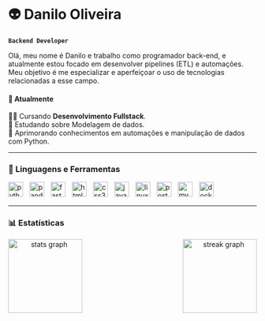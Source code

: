 # 👽 Danilo Oliveira

**`Backend Developer`**

Olá, meu nome é Danilo e trabalho como programador back-end, e atualmente estou focado em desenvolver pipelines (ETL) e automações. Meu objetivo é me especializar e aperfeiçoar o uso de tecnologias relacionadas a esse campo.

#### 💼 Atualmente

🧑‍🎓 Cursando **Desenvolvimento Fullstack**. </br>
📖 Estudando sobre Modelagem de dados. </br>
🎯 Aprimorando conhecimentos em automações e manipulação de dados com Python.

---

### 🧠 Linguagens e Ferramentas


  <img align="left" width="30px" style="padding-right:10px" src="https://cdn.jsdelivr.net/gh/devicons/devicon/icons/python/python-original.svg" height="30" alt="python logo"  />
  <img align="left" width="30px" style="padding-right:10px"  src="https://cdn.jsdelivr.net/gh/devicons/devicon/icons/pandas/pandas-original.svg" height="30" alt="pandas logo"  />
  <img align="left" width="30px" style="padding-right:10px"  src="https://cdn.jsdelivr.net/gh/devicons/devicon/icons/fastapi/fastapi-original.svg" height="30" alt="fastapi logo"  />
  <img align="left" width="30px" style="padding-right:10px"  src="https://cdn.jsdelivr.net/gh/devicons/devicon/icons/html5/html5-original.svg" height="30" alt="html5 logo"  />
  <img align="left" width="30px" style="padding-right:10px"  src="https://cdn.jsdelivr.net/gh/devicons/devicon/icons/css3/css3-original.svg" height="30" alt="css3 logo"  />
  <img align="left" width="30px" style="padding-right:10px"  src="https://cdn.jsdelivr.net/gh/devicons/devicon/icons/javascript/javascript-original.svg" height="30" alt="javascript logo"  />
  <img align="left" width="30px" style="padding-right:10px"  src="https://cdn.jsdelivr.net/gh/devicons/devicon/icons/linux/linux-original.svg" height="30" alt="linux logo"  />
  <img align="left" width="30px" style="padding-right:10px"  src="https://cdn.jsdelivr.net/gh/devicons/devicon/icons/postgresql/postgresql-original.svg" height="30" alt="postgresql logo"  />
  <img align="left" width="30px" style="padding-right:10px"  src="https://cdn.jsdelivr.net/gh/devicons/devicon/icons/mysql/mysql-original.svg" height="30" alt="mysql logo"  />
  <img align="left" width="30px" style="padding-right:10px"  src="https://cdn.jsdelivr.net/gh/devicons/devicon/icons/docker/docker-original.svg" height="30" alt="docker logo"  />
  <br/>
  <br/>

---

### 📊 Estatísticas


<div align="center"  style="display:flex;justify-content:space-between;">
  <img src="https://github-readme-stats.vercel.app/api?username=Dann-Oliv&hide_title=false&hide_rank=false&show_icons=true&include_all_commits=true&count_private=true&disable_animations=false&theme=tokyonight&locale=en&hide_border=false&order=1" height="150" alt="stats graph"  />
  <img src="https://streak-stats.demolab.com?user=Dann-Oliv&locale=en&mode=weekly&theme=tokyonight&hide_border=false&border_radius=5&order=3" height="150" alt="streak graph"  />
</div>
